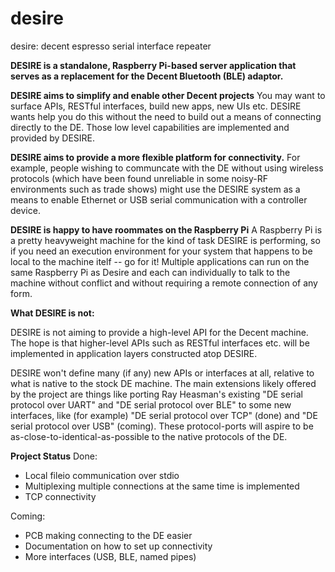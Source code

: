 # desire
desire: decent espresso serial interface repeater

__DESIRE is a standalone, Raspberry Pi-based server application that serves as a replacement for the Decent Bluetooth (BLE) adaptor.__

__DESIRE aims to simplify and enable other Decent projects__  You may want to surface APIs, RESTful interfaces, build new apps, new UIs etc.  DESIRE wants help you do this without the need to build out a means of connecting directly to the DE.  Those low level capabilities are implemented and provided by DESIRE.

__DESIRE aims to provide a more flexible platform for connectivity.__  For example, people wishing to communcate with the DE without using wireless protocols (which have been found unreliable in some noisy-RF environments such as trade shows) might use the DESIRE system as a means to enable Ethernet or USB serial communication with a controller device.

__DESIRE is happy to have roommates on the Raspberry Pi__   A Raspberry Pi is a pretty heavyweight machine for the kind of task DESIRE is performing, so if you need an execution environment for your system that happens to be local to the machine itelf -- go for it!  Multiple applications can run on the same Raspberry Pi as Desire and each can individually to talk to the machine without conflict and without requiring a remote connection of any form.

__What DESIRE is not:__

DESIRE is not aiming to provide a high-level API for the Decent machine.  The hope is that higher-level APIs such as RESTful interfaces etc. will be implemented in application layers constructed atop DESIRE.

DESIRE won't define many (if any) new APIs or interfaces at all, relative to what is native to the stock DE machine.  The main extensions likely offered by the project are things like porting Ray Heasman's existing "DE serial protocol over UART" and "DE serial protocol over BLE" to some new interfaces, like (for example) "DE serial protocol over TCP" (done) and "DE serial protocol over USB" (coming).  These protocol-ports will aspire to be as-close-to-identical-as-possible to the native protocols of the DE.

__Project Status__
Done:
- Local fileio communication over stdio
- Multiplexing multiple connections at the same time is implemented
- TCP connectivity 

Coming:
- PCB making connecting to the DE easier
- Documentation on how to set up connectivity
- More interfaces (USB, BLE, named pipes)
